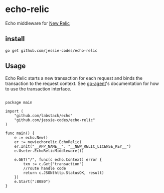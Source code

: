 # echo-relic
Echo middleware for [New Relic](https://newrelic.com/)

## install

`go get github.com/jessie-codes/echo-relic`

## Usage

Echo Relic starts a new transaction for each request and binds the transaction
to the request context. See [go-agent](https://github.com/newrelic/go-agent)'s
documentation for how to use the transaction interface.

```golang

package main

import (
	"github.com/labstack/echo"
	"github.com/jessie-codes/echo-relic"
)

func main() {
	e := echo.New()
	er := new(echorelic.EchoRelic)
	er.Init("__APP_NAME__", "__NEW_RELIC_LICENSE_KEY__")
	e.Use(er.EchoRelicMiddleware())

	e.GET("/", func(c echo.Context) error {
		txn := c.Get("transaction")
		//route handle code
		return c.JSON(http.StatusOK, result)
	})
	e.Start(":8080")
}

```
